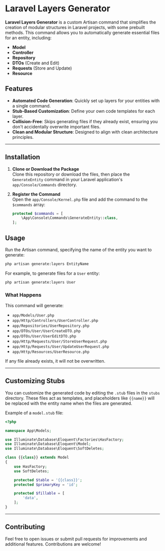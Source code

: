 # Laravel Layers Generator

**Laravel Layers Generator** is a custom Artisan command that simplifies the creation of modular structures in Laravel projects, with some prebuilt methods. This command allows you to automatically generate essential files for an entity, including:

- **Model**
- **Controller**
- **Repository**
- **DTOs** (Create and Edit)
- **Requests** (Store and Update)
- **Resource**

## Features

- **Automated Code Generation**: Quickly set up layers for your entities with a single command.
- **Stub-Based Customization**: Define your own code templates for each layer.
- **Collision-Free**: Skips generating files if they already exist, ensuring you don't accidentally overwrite important files.
- **Clean and Modular Structure**: Designed to align with clean architecture principles.

---

## Installation

1. **Clone or Download the Package**  
   Clone this repository or download the files, then place the `GenerateEntity` command in your Laravel application's `app/Console/Commands` directory.

2. **Register the Command**  
   Open the `app/Console/Kernel.php` file and add the command to the `$commands` array:
   ```php
   protected $commands = [
       \App\Console\Commands\GenerateEntity::class,
   ];
   ```

## Usage

Run the Artisan command, specifying the name of the entity you want to generate:

```bash
php artisan generate:layers EntityName
```

For example, to generate files for a `User` entity:
```bash
php artisan generate:layers User
```

### What Happens
This command will generate:
- `app/Models/User.php`
- `app/Http/Controllers/UserController.php`
- `app/Repositories/UserRepository.php`
- `app/DTOs/User/UserCreateDTO.php`
- `app/DTOs/User/UserEditDTO.php`
- `app/Http/Requests/User/StoreUserRequest.php`
- `app/Http/Requests/User/UpdateUserRequest.php`
- `app/Http/Resources/UserResource.php`

If any file already exists, it will not be overwritten.

---

## Customizing Stubs

You can customize the generated code by editing the `.stub` files in the `stubs` directory. These files act as templates, and placeholders like `{{name}}` will be replaced with the entity name when the files are generated.

Example of a `model.stub` file:
```php
<?php

namespace App\Models;

use Illuminate\Database\Eloquent\Factories\HasFactory;
use Illuminate\Database\Eloquent\Model;
use Illuminate\Database\Eloquent\SoftDeletes;

class {{class}} extends Model
{
    use HasFactory;
    use SoftDeletes;

    protected $table = '{{class}}';
    protected $primaryKey = 'id';

    protected $fillable = [
        'data',
    ];
}

```

---

## Contributing

Feel free to open issues or submit pull requests for improvements and additional features. Contributions are welcome!